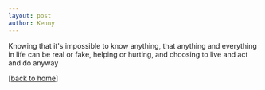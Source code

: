 ```yaml
---
layout: post
author: Kenny
---
```

Knowing that it's impossible to know anything, that anything and everything in life can be real or fake, 
helping or hurting, and choosing to live and act and do anyway

[[back to home](/)]  